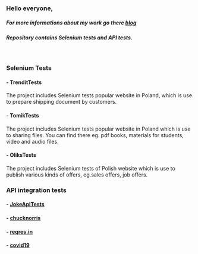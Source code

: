 ### Hello everyone, 
##### For more informations about my work go there [blog](https://maryistesting.com)
##### Repository contains Selenium tests and API tests.
&nbsp; 

### Selenium Tests
#### - TrenditTests
The project includes Selenium tests popular website in Poland, which is use to prepare shipping document by customers.

#### - TomikTests
The project includes Selenium tests popular website in Poland which is use to sharing files. You can find there eg. pdf books, materials for students, video and audio files.

#### - OliksTests
The project includes Selenium tests of Polish website which is use to publish various kinds of offers, eg.sales offers, job offers.

### API integration tests
#### - [JokeApiTests](https://github.com/Sv443/JokeAPI)
#### - [chucknorris](https://api.chucknorris.io)
#### - [reqres.in](reqres.in)
#### - [covid19](covid19-api.com)
